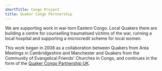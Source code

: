 ```yaml
---
shortTitle: Congo Project
title: Quaker Congo Partnership
---
```


We are supporting work in war-torn Eastern Congo. Local Quakers there are building a centre for counselling traumatised victims of the war, running a local hospital and supporting a microcredit scheme for local women.

This work began in 2008 as a collaboration between Quakers from Area Meetings in Cambridgeshire and Manchester and Quakers from the Community of Evangelical Friends' Churches in Congo, and continues in the form of the [Quaker Congo Partnership UK](https://www.quakercongo.org.uk).
